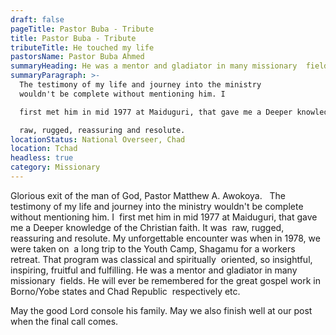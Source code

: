 ```yaml
---
draft: false
pageTitle: Pastor Buba - Tribute
title: Pastor Buba - Tribute
tributeTitle: He touched my life
pastorsName: Pastor Buba Ahmed
summaryHeading: ‌He‌ ‌was‌ ‌a‌ ‌mentor‌ ‌and‌ ‌gladiator‌ ‌in‌ ‌many‌ ‌missionary‌ ‌ fields.
summaryParagraph: >-
  The‌ ‌testimony‌ ‌of‌ ‌my‌ ‌life‌ ‌and‌ ‌journey‌ ‌into‌ ‌the‌ ‌ministry‌
  ‌wouldn't‌ ‌be‌ ‌complete‌ ‌without‌ ‌mentioning‌ ‌him.‌ ‌I‌ ‌

  first‌ ‌met‌ ‌him‌ ‌in‌ ‌mid‌ ‌1977‌ ‌at‌ ‌Maiduguri,‌ ‌that‌ ‌gave‌ ‌me‌ ‌a‌ ‌Deeper‌ ‌knowledge‌ ‌of‌ ‌the‌ ‌Christian‌ ‌faith.‌ ‌It‌ ‌was‌ ‌

  raw,‌ ‌rugged,‌ ‌reassuring‌ ‌and‌ ‌resolute.‌
locationStatus: National Overseer, Chad
location: Tchad
headless: true
category: Missionary
---
```

Glorious‌ ‌exit‌ ‌of‌ ‌the‌ ‌man‌ ‌of‌ ‌God,‌ ‌Pastor‌ ‌Matthew‌ ‌A.‌ ‌Awokoya.‌ ‌ ‌
The‌ ‌testimony‌ ‌of‌ ‌my‌ ‌life‌ ‌and‌ ‌journey‌ ‌into‌ ‌the‌ ‌ministry‌ ‌wouldn't‌ ‌be‌ ‌complete‌ ‌without‌ ‌mentioning‌ ‌him.‌ ‌I‌ ‌
first‌ ‌met‌ ‌him‌ ‌in‌ ‌mid‌ ‌1977‌ ‌at‌ ‌Maiduguri,‌ ‌that‌ ‌gave‌ ‌me‌ ‌a‌ ‌Deeper‌ ‌knowledge‌ ‌of‌ ‌the‌ ‌Christian‌ ‌faith.‌ ‌It‌ ‌was‌ ‌
raw,‌ ‌rugged,‌ ‌reassuring‌ ‌and‌ ‌resolute.‌ ‌My‌ ‌unforgettable‌ ‌encounter‌ ‌was‌ ‌when‌ ‌in‌ ‌1978,‌ ‌we‌ ‌were‌ ‌taken‌ ‌on‌ ‌
a‌ ‌long‌ ‌trip‌ ‌to‌ ‌the‌ ‌Youth‌ ‌Camp,‌ ‌Shagamu‌ ‌for‌ ‌a‌ ‌workers‌ ‌retreat.‌ ‌That‌ ‌program‌ ‌was‌ ‌classical‌ ‌and‌ ‌spiritually‌ ‌
oriented,‌ ‌so‌ ‌insightful,‌ ‌inspiring,‌  ‌fruitful‌ ‌and‌ ‌fulfilling.‌ ‌He‌ ‌was‌ ‌a‌ ‌mentor‌ ‌and‌ ‌gladiator‌ ‌in‌ ‌many‌ ‌missionary‌ ‌
fields.‌ ‌He‌ ‌will‌ ‌ever‌ ‌be‌ ‌remembered‌ ‌for‌ ‌the‌ ‌great‌ ‌gospel‌ ‌work‌ ‌in‌ ‌Borno/Yobe‌ ‌states‌ ‌and‌ ‌Chad‌ ‌Republic‌ ‌
respectively‌ ‌etc.‌ ‌

May‌ ‌the‌ ‌good‌ ‌Lord‌ ‌console‌ ‌his‌ ‌family.‌ ‌May‌ ‌we‌ ‌also‌ ‌finish‌ ‌well‌ ‌at‌ ‌our‌ ‌post‌ ‌when‌ ‌the‌ ‌final‌ ‌call‌ ‌comes.‌
